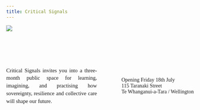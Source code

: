 ```yaml
---
title: Critical Signals
---
```


<img class='logo' src="/symbol.svg" />

<div class='info'>
  <div class='description'>
    Critical Signals invites you into a three-month public space for learning,
    imagining, and practising how sovereignty, resilience and collective care
    will shape our future.
  </div>

  <div class='divider' ></div>

  <div class='space-time'>
    <div>Opening Friday 18th July</div>
    <div>115 Taranaki Street</div>
    <div>Te Whanganui-a-Tara / Wellington</div>
  </div>
</div>

<style>
/* Temp - disable menu + h1*/
.main-menu, h1 { display: none; }

.prose {
  max-width: 100%;
}

/* section { */
/*   width: 100%; */
/* } */

.logo {
  max-width: 1000px;
  margin: 0 auto 6rem auto;
}

.info {
  display: grid;
  grid-template-columns: auto 2px auto;
  grid-gap: 2rem;

  align-items: center;

  font-family: serif;

  .description {
    font-size: .9rem;
    text-align: justify;
    line-height: 1.3rem;
    max-width: 420px;
  }

  .divider {
    height: 60%;
    background-color: rgb(var(--color-neutral));
    border-radius: 5px;
  }

  .space-time {
    display: grid;
    justify-items: start;
  }
}

@media (max-width: 768px) {
.info {
  display: grid;
  grid-template-columns: auto;
  grid-template-rows: auto 2px auto;
  grid-gap: 2rem;

  justify-items: center;

  .description {
  }
  .divider {
    width: 20%;
    border-radius: 5px;
  }
  .space-time {
  }
}
</style>
